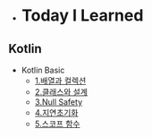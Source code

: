 - # Today I Learned

## Kotlin
- Kotlin Basic
  - [1.배열과 컬렉션](https://github.com/yspark2/Today-I-Learned/blob/main/Kotlin/Kotlin%20Basic/%EB%B0%B0%EC%97%B4%EA%B3%BC%20%EC%BB%AC%EB%A0%89%EC%85%98.md)
  - [2.클래스와 설계](https://github.com/yspark2/Today-I-Learned/blob/main/Kotlin/Kotlin%20Basic/%ED%81%B4%EB%9E%98%EC%8A%A4%EC%99%80%20%EC%84%A4%EA%B3%84.md)
  - [3.Null Safety](https://github.com/yspark2/Today-I-Learned/blob/main/Kotlin/Kotlin%20Basic/Null%20Safety.md)
  - [4.지연초기화]()
  - [5.스코프 함수](https://github.com/yspark2/Today-I-Learned/blob/main/Kotlin/Kotlin%20Basic/%EC%8A%A4%EC%BD%94%ED%94%84%20%ED%95%A8%EC%88%98.md)
